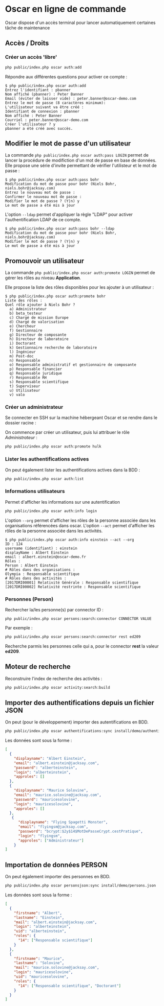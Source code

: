 # Oscar en ligne de commande

Oscar dispose d'un accès terminal pour lancer automatiquement certaines tâche de maintenance


## Accès / Droits

### Créer un accès 'libre'

```bash
php public/index.php oscar auth:add
```

Répondre aux différentes questions pour activer ce compte : 

```
$ php public/index.php oscar auth:add
Entrez l'identifiant : pbanner
Nom affiché (pbanner) : Peter Banner
Email (éviter de laisser vide) : peter.banner@oscar-demo.com
Entrez le mot de passe (8 caractères minimum): 
L'utilisateur suivant va être créé :                                                                                                                                 
Identifiant de connexion : pbanner
Nom affiché : Peter Banner
Courriel : peter.banner@oscar-demo.com
Créer l'utilisateur ? y
pbanner a été créé avec succès.

```


## Modifier le mot de passe d'un utilisateur

La commande `php public/index.php oscar auth:pass LOGIN` permet de lancer la procédure de modifiction d'un mot de passe en base de données. Elle propose une série d'invite permettant de vérifier l'utilisteur et le mot de passe : 

```
$ php public/index.php oscar auth:pass bohr
Modification du mot de passe pour bohr (Niels Bohr, niels.bohr@jacksay.com)
Entrez le nouveau mot de passe : 
Confirmer le nouveau mot de passe :                                                                                                                                  
Modifier le mot de passe ? (Y|n) y                                                                                                                                   
Le mot de passe a été mis à jour
```

L'option `--ldap` permet d'appliquer la règle "LDAP" pour activer l'authentification LDAP de ce compte.

```
$ php public/index.php oscar auth:pass bohr --ldap
Modification du mot de passe pour bohr (Niels Bohr, niels.bohr@jacksay.com)
Modifier le mot de passe ? (Y|n) y
Le mot de passe a été mis à jour
```



## Promouvoir un utilisateur

La commande ```php public/index.php oscar auth:promote LOGIN``` permet de gérer les rôles au niveau **Application**.

Elle propose la liste des rôles disponibles pour les ajouter à un utilisateur : 

```
$ php public/index.php oscar auth:promote bohr
Liste des rôles : 
Quel rôle ajouter à Niels Bohr ?
  a) Administrateur
  b) beta_testeur
  c) Chargé de mission Europe
  d) Chargé de valorisation
  e) Chercheur
  f) Gestionnaire
  g) Directeur de composante
  h) Directeur de laboratoire
  i) Doctorant
  k) Gestionnaire recherche de laboratoire
  l) Ingénieur
  m) Post-doc
  n) Responsable
  o) Responsable administratif et gestionnaire de composante
  p) Responsable financier
  q) Responsable juridique
  r) Responsable RH
  s) Responsable scientifique
  t) Superviseur
  u) Utilisateur
  v) valo
```

### Créer un administrateur

Se connecter en SSH sur la machine hébergeant Oscar et se rendre dans le dossier racine :

On commence par créer un utilisateur, puis lui attribuer le rôle *Administrateur* :

```bash
php public/index.php oscar auth:promote hulk
```

### Lister les authentifications actives

On peut également lister les authentifications actives dans la BDD : 

```bash
php public/index.php oscar auth:list
```

### Informations utilisateurs

Permet d'afficher les informations sur une autentification 

```bash
php public/index.php oscar auth:info login
```

L'option `--org` permet d'afficher les rôles de la personne associée dans les organisations référencées dans oscar.
L'option `--act` permet d'afficher les rôles de la personne associée dans les activités.

```text
$ php public/index.php oscar auth:info einstein --act --org
ID : 124
username (identifiant) : einstein
displayName : Albert Einstein
email : albert.einstein@oscar-demo.fr
Rôles : 
Person : Albert Einstein
# Rôles dans des organisations : 
Olympia : Responsable scientifique
# Rôles dans des activitès : 
[2017DRI00001] Relativité Générale : Responsable scientifique
[2017DRI00002] Relativité restrinte : Responsable scientifique
```

### Personnes (Person)

Rechercher la/les personne(s) par connector ID : 

```
php public/index.php oscar persons:search:connector CONNECTOR VALUE
```

Par exemple : 

```bash
php public/index.php oscar persons:search:connector rest ed209
```

Recherche parmis les personnes celle qui a, pour le connector **rest** la valeur **ed209**.

## Moteur de recherche

Reconstruire l'index de recherche des activités :

```bash
php public/index.php oscar activity:search:build
```

## Importer des authentifications depuis un fichier JSON

On peut (pour le développement) importer des autentifications en BDD.

```bash
php public/index.php oscar authentifications:sync install/demo/authentification.json
```

Les données sont sous la forme : 

```json
[
  {
    "displayname": "Albert Einstein",
    "email": "albert.einstein@jacksay.com",
    "password": "alberteinstein",
    "login": "alberteinstein",
    "approles": []
  },
  {
    "displayname": "Maurice Solovine",
    "email": "maurice.solovine@jacksay.com",
    "password": "mauricesolovine",
    "login": "mauricesolovine",
    "approles": []
  },
   {
      "displayname": "Flying Spagetti Monster",
      "email": "flyingsm@jacksay.com",
      "password": "bcrypt:$2y$14$MotDePasseCrypt.cestPratique",
      "login": "flyingsm",
      "approles": ["Administrateur"]
    }
]
```

## Importation de données PERSON

On peut également importer des personnes en BDD.

```bash
php public/index.php oscar personsjson:sync install/demo/persons.json
```

Les données sont sous la forme : 

```json
[
  {
    "firstname": "Albert",
    "lastname": "Einstein",
    "mail": "albert.einstein@jacksay.com",
    "login": "alberteinstein",
    "uid": "alberteinstein",
    "roles": {
      "14": ["Responsable scientifique"]
    }
  },
  {
    "firstname": "Maurice",
    "lastname": "Solovine",
    "mail": "maurice.solovine@jacksay.com",
    "login": "mauricesolovine",
    "uid": "mauricesolovine",
    "roles": {
      "14": ["Responsable scientifique", "Doctorant"]
    }
  }
]
```


